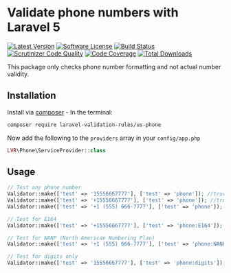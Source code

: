 # Validate phone numbers with Laravel 5
[![Latest Version](https://img.shields.io/github/release/laravel-validation-rules/us-phone.svg?style=flat-square)](https://github.com/laravel-validation-rules/us-phone/releases)
[![Software License](https://img.shields.io/badge/license-MIT-brightgreen.svg?style=flat-square)](LICENSE.md)
[![Build Status](https://travis-ci.org/laravel-validation-rules/us-phone.svg?branch=master)](https://travis-ci.org/laravel-validation-rules/us-phone)
[![Scrutinizer Code Quality](https://scrutinizer-ci.com/g/laravel-validation-rules/us-phone/badges/quality-score.png?b=master)](https://scrutinizer-ci.com/g/laravel-validation-rules/us-phone/?branch=master)
[![Code Coverage](https://scrutinizer-ci.com/g/laravel-validation-rules/us-phone/badges/coverage.png?b=master)](https://scrutinizer-ci.com/g/laravel-validation-rules/us-phone/?branch=master)
[![Total Downloads](https://img.shields.io/packagist/dt/laravel-validation-rules/us-phone.svg?style=flat-square)](https://packagist.org/packages/laravel-validation-rules/us-phone)

This package only checks phone number formatting and not actual number validity.

## Installation

Install via [composer](https://getcomposer.org/) - In the terminal:
```bash
composer require laravel-validation-rules/us-phone
```

Now add the following to the `providers` array in your `config/app.php`
```php
LVR\Phone\ServiceProvider::class
```

## Usage

```php
// Test any phone number
Validator::make(['test' => '15556667777'], ['test' => 'phone']); //true
Validator::make(['test' => '+15556667777'], ['test' => 'phone']); //true
Validator::make(['test' => '+1 (555) 666-7777'], ['test' => 'phone']); //true

// Test for E164
Validator::make(['test' => '+15556667777'], ['test' => 'phone:E164']); //true

// Test for NANP (North American Numbering Plan)
Validator::make(['test' => '+1 (555) 666-7777'], ['test' => 'phone:NANP']); //true

// Test for digits only
Validator::make(['test' => '15556667777'], ['test' => 'phone:digits']); //true
```
